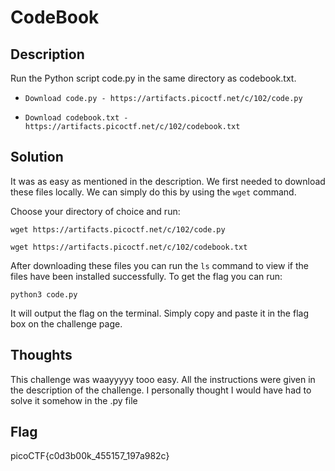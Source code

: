 # CodeBook

## Description
Run the Python script code.py in the same directory as codebook.txt.
*     Download code.py - https://artifacts.picoctf.net/c/102/code.py
*     Download codebook.txt - https://artifacts.picoctf.net/c/102/codebook.txt

## Solution

It was as easy as mentioned in the description.
We first needed to download these files locally. We can simply do this by using the `wget` command.

Choose your directory of choice and run:

`wget https://artifacts.picoctf.net/c/102/code.py`

`wget https://artifacts.picoctf.net/c/102/codebook.txt`

After downloading these files you can run the `ls` command to view if the files have been installed successfully.
To get the flag you can run:

`python3 code.py`

It will output the flag on the terminal. Simply copy and paste it in the flag box on the challenge page.

## Thoughts
This challenge was waayyyyy tooo easy. All the instructions were given in the description of the challenge. I personally thought I would have had to solve it somehow in the .py file

## Flag
picoCTF{c0d3b00k_455157_197a982c}
